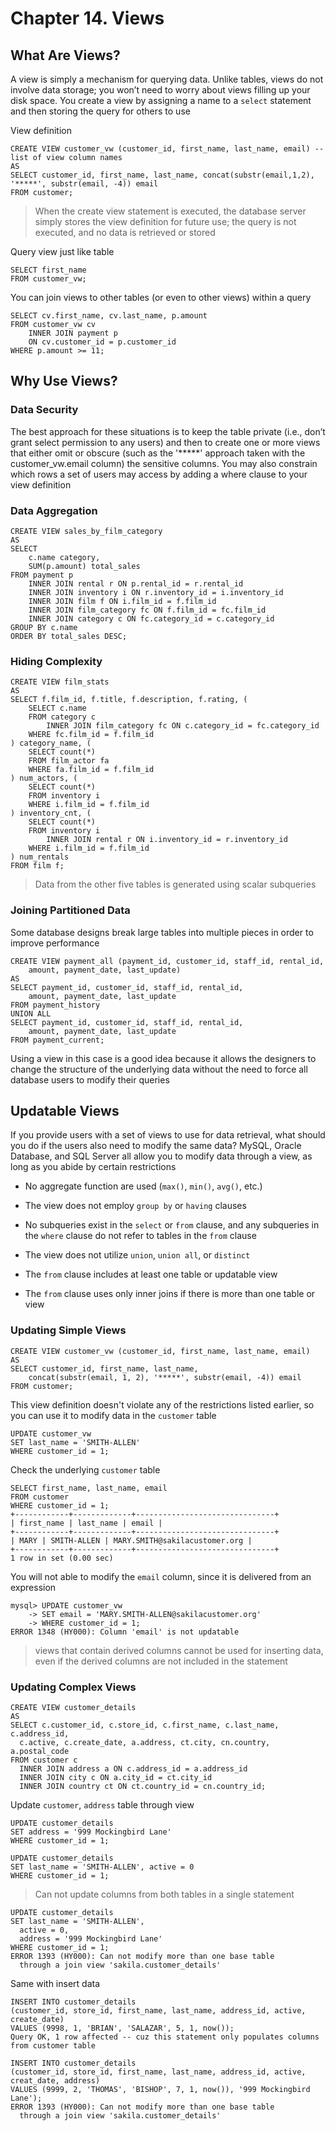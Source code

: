 # Chapter 14. Views

## What Are Views?

A view is simply a mechanism for querying data. Unlike tables, views do not involve data storage; you won’t need to
worry about views filling up your disk space. You create a view by assigning a name to a `select` statement and then
storing the query for others to use

View definition

    CREATE VIEW customer_vw (customer_id, first_name, last_name, email) -- list of view column names
    AS
    SELECT customer_id, first_name, last_name, concat(substr(email,1,2), '*****', substr(email, -4)) email
    FROM customer;

> When the create view statement is executed, the database server simply stores the view definition for future use; the
> query is not executed, and no data is retrieved or stored

Query view just like table

    SELECT first_name
    FROM customer_vw;

You can join views to other tables (or even to other views) within a query

    SELECT cv.first_name, cv.last_name, p.amount
    FROM customer_vw cv
        INNER JOIN payment p
        ON cv.customer_id = p.customer_id
    WHERE p.amount >= 11;

## Why Use Views?

### Data Security

The best approach for these situations is to keep the table private (i.e., don’t grant select permission to any users)
and then to create one or more views that either omit or obscure (such as the '*****' approach taken with the
customer_vw.email column) the sensitive columns. You may also constrain which rows a set of users may access by adding a
where clause to your view definition

### Data Aggregation

    CREATE VIEW sales_by_film_category
    AS
    SELECT
        c.name category,
        SUM(p.amount) total_sales
    FROM payment p
        INNER JOIN rental r ON p.rental_id = r.rental_id
        INNER JOIN inventory i ON r.inventory_id = i.inventory_id
        INNER JOIN film f ON i.film_id = f.film_id
        INNER JOIN film_category fc ON f.film_id = fc.film_id
        INNER JOIN category c ON fc.category_id = c.category_id
    GROUP BY c.name
    ORDER BY total_sales DESC;

### Hiding Complexity

    CREATE VIEW film_stats
    AS
    SELECT f.film_id, f.title, f.description, f.rating, (
        SELECT c.name
        FROM category c
            INNER JOIN film_category fc ON c.category_id = fc.category_id
        WHERE fc.film_id = f.film_id
    ) category_name, (
        SELECT count(*)
        FROM film_actor fa
        WHERE fa.film_id = f.film_id
    ) num_actors, (
        SELECT count(*)
        FROM inventory i
        WHERE i.film_id = f.film_id
    ) inventory_cnt, (
        SELECT count(*)
        FROM inventory i
            INNER JOIN rental r ON i.inventory_id = r.inventory_id
        WHERE i.film_id = f.film_id
    ) num_rentals
    FROM film f;

> Data from the other five tables is generated using scalar subqueries

### Joining Partitioned Data

Some database designs break large tables into multiple pieces in order to improve performance

    CREATE VIEW payment_all (payment_id, customer_id, staff_id, rental_id, 
        amount, payment_date, last_update)
    AS
    SELECT payment_id, customer_id, staff_id, rental_id,
        amount, payment_date, last_update
    FROM payment_history
    UNION ALL
    SELECT payment_id, customer_id, staff_id, rental_id,
        amount, payment_date, last_update
    FROM payment_current;

Using a view in this case is a good idea because it allows the designers to change the structure of the underlying data
without the need to force all database users to modify their queries

## Updatable Views

If you provide users with a set of views to use for data retrieval, what should you do if the users also need to modify
the same data? MySQL, Oracle Database, and SQL Server all allow you to modify data through a view, as long as you abide
by certain restrictions

- No aggregate function are used (`max()`, `min()`, `avg()`, etc.)

- The view does not employ `group by` or `having` clauses

- No subqueries exist in the `select` or `from` clause, and any subqueries in the `where` clause do not refer to tables
  in the `from` clause

- The view does not utilize `union`, `union all`, or `distinct`

- The `from` clause includes at least one table or updatable view

- The `from` clause uses only inner joins if there is more than one table or view

### Updating Simple Views

    CREATE VIEW customer_vw (customer_id, first_name, last_name, email)
    AS
    SELECT customer_id, first_name, last_name, 
        concat(substr(email, 1, 2), '*****', substr(email, -4)) email
    FROM customer;

This view definition doesn't violate any of the restrictions listed earlier, so you can use it to modify data in
the `customer` table

    UPDATE customer_vw
    SET last_name = 'SMITH-ALLEN'
    WHERE customer_id = 1;

Check the underlying `customer` table

    SELECT first_name, last_name, email
    FROM customer
    WHERE customer_id = 1;
    +------------+-------------+-------------------------------+
    | first_name | last_name | email |
    +------------+-------------+-------------------------------+
    | MARY | SMITH-ALLEN | MARY.SMITH@sakilacustomer.org |
    +------------+-------------+-------------------------------+
    1 row in set (0.00 sec)

You will not able to modify the `email` column, since it is delivered from an expression

    mysql> UPDATE customer_vw
        -> SET email = 'MARY.SMITH-ALLEN@sakilacustomer.org'
        -> WHERE customer_id = 1;
    ERROR 1348 (HY000): Column 'email' is not updatable

> views that contain derived columns cannot be used for inserting data, even if the derived columns are not included in
> the statement

### Updating Complex Views

    CREATE VIEW customer_details
    AS
    SELECT c.customer_id, c.store_id, c.first_name, c.last_name, c.address_id,
      c.active, c.create_date, a.address, ct.city, cn.country, a.postal_code
    FROM customer c
      INNER JOIN address a ON c.address_id = a.address_id
      INNER JOIN city c ON a.city_id = ct.city_id
      INNER JOIN country ct ON ct.country_id = cn.country_id;

Update `customer`, `address` table through view

    UPDATE customer_details
    SET address = '999 Mockingbird Lane'
    WHERE customer_id = 1;

    UPDATE customer_details
    SET last_name = 'SMITH-ALLEN', active = 0
    WHERE customer_id = 1;

> Can not update columns from both tables in a single statement

    UPDATE customer_details
    SET last_name = 'SMITH-ALLEN',
      active = 0,
      address = '999 Mockingbird Lane'
    WHERE customer_id = 1;
    ERROR 1393 (HY000): Can not modify more than one base table
      through a join view 'sakila.customer_details'

Same with insert data
    
    INSERT INTO customer_details
    (customer_id, store_id, first_name, last_name, address_id, active, create_date)
    VALUES (9998, 1, 'BRIAN', 'SALAZAR', 5, 1, now());
    Query OK, 1 row affected -- cuz this statement only populates columns from customer table

    INSERT INTO customer_details
    (customer_id, store_id, first_name, last_name, address_id, active, creat_date, address)
    VALUES (9999, 2, 'THOMAS', 'BISHOP', 7, 1, now()), '999 Mockingbird Lane');
    ERROR 1393 (HY000): Can not modify more than one base table 
      through a join view 'sakila.customer_details'

    